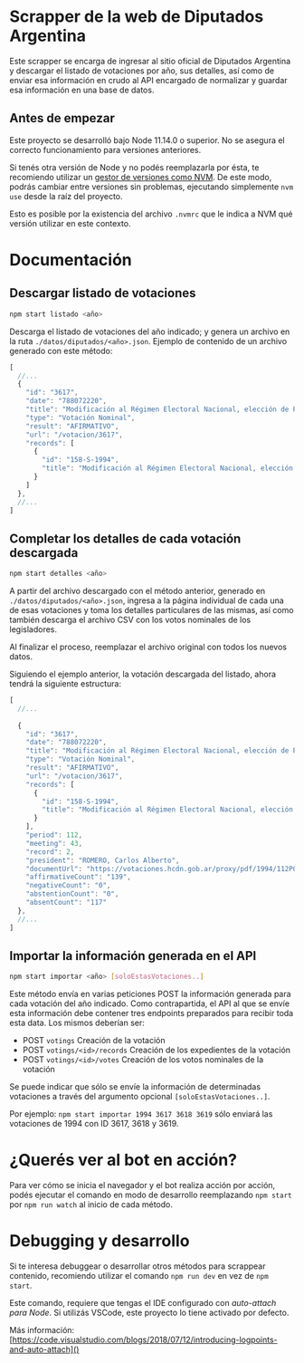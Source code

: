 # Scrapper de la web de Diputados Argentina

Este scrapper se encarga de ingresar al sitio oficial de Diputados Argentina y descargar el listado de votaciones por año,
sus detalles, así como de enviar esa información en crudo al API encargado de normalizar y guardar esa información en una
base de datos.

## Antes de empezar

Este proyecto se desarrolló bajo Node 11.14.0 o superior. No se asegura el correcto funcionamiento para versiones anteriores.

Si tenés otra versión de Node y no podés reemplazarla por ésta, te recomiendo utilizar un [gestor de versiones como NVM](https://github.com/nvm-sh/nvm).
De este modo, podrás cambiar entre versiones sin problemas, ejecutando simplemente `nvm use` desde la raíz del proyecto.

Esto es posible por la existencia del archivo `.nvmrc` que le indica a NVM qué versión utilizar en este contexto.

# Documentación

## Descargar listado de votaciones

```sh
npm start listado <año>
```

Descarga el listado de votaciones del año indicado; y genera un archivo en la ruta `./datos/diputados/<año>.json`.
Ejemplo de contenido de un archivo generado con este método:

```js
[
  //...
  {
    "id": "3617",
    "date": "788072220",
    "title": "Modificación al Régimen Electoral Nacional, elección de Presidente y Vicepresidente de la Nación, Senadores y Diputados Nacionales - En General",
    "type": "Votación Nominal",
    "result": "AFIRMATIVO",
    "url": "/votacion/3617",
    "records": [
      {
        "id": "158-S-1994",
        "title": "Modificación al Régimen Electoral Nacional, elección de Presidente y Vicepresidente de la Nación, Senadores y Diputados Nacionales - En General "
      }
    ]
  },
  //...
]
```

## Completar los detalles de cada votación descargada

```sh
npm start detalles <año>
```

A partir del archivo descargado con el método anterior, generado en `./datos/diputados/<año>.json`, ingresa a la página 
individual de cada una de esas votaciones y toma los detalles particulares de las mismas, así como también descarga el archivo CSV con los votos nominales de los legisladores.

Al finalizar el proceso, reemplazar el archivo original con todos los nuevos datos.

Siguiendo el ejemplo anterior, la votación descargada del listado, ahora tendrá la siguiente estructura:

```js
[
  //...
  
  {
    "id": "3617",
    "date": "788072220",
    "title": "Modificación al Régimen Electoral Nacional, elección de Presidente y Vicepresidente de la Nación, Senadores y Diputados Nacionales - En General",
    "type": "Votación Nominal",
    "result": "AFIRMATIVO",
    "url": "/votacion/3617",
    "records": [
      {
        "id": "158-S-1994",
        "title": "Modificación al Régimen Electoral Nacional, elección de Presidente y Vicepresidente de la Nación, Senadores y Diputados Nacionales - En General "
      }
    ],
    "period": 112,
    "meeting": 43,
    "record": 2,
    "president": "ROMERO, Carlos Alberto",
    "documentUrl": "https://votaciones.hcdn.gob.ar/proxy/pdf/1994/112PO03_02_R43.pdf",
    "affirmativeCount": "139",
    "negativeCount": "0",
    "abstentionCount": "0",
    "absentCount": "117"
  },
  //...
]
```
## Importar la información generada en el API

```sh
npm start importar <año> [soloEstasVotaciones..]
```

Este método envía en varias peticiones POST la información generada para cada votación del año indicado. Como contrapartida,
el API al que se envíe esta información debe contener tres endpoints preparados para recibir toda esta data. Los mismos
deberían ser:
- POST `votings` Creación de la votación
- POST `votings/<id>/records` Creación de los expedientes de la votación
- POST `votings/<id>/votes` Creación de los votos nominales de la votación

Se puede indicar que sólo se envíe la información de determinadas votaciones a través del argumento opcional `[soloEstasVotaciones..]`.

Por ejemplo: `npm start importar 1994 3617 3618 3619` sólo enviará las votaciones de 1994
con ID 3617, 3618 y 3619.

# ¿Querés ver al bot en acción?

Para ver cómo se inicia el navegador y el bot realiza acción por acción, podés ejecutar el comando en modo de desarrollo
reemplazando `npm start` por `npm run watch` al inicio de cada método.

# Debugging y desarrollo

Si te interesa debuggear o desarrollar otros métodos para scrappear contenido, recomiendo utilizar el comando
`npm run dev` en vez de `npm start`.

Este comando, requiere que tengas el IDE configurado con *auto-attach para Node*.
Si utilizás VSCode, este proyecto lo tiene activado por defecto.

Más información: [https://code.visualstudio.com/blogs/2018/07/12/introducing-logpoints-and-auto-attach]()
